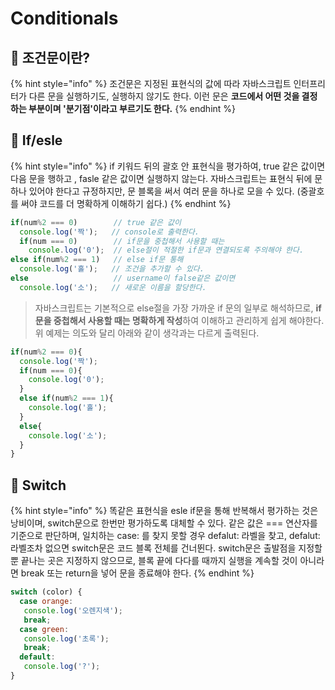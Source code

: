 # Conditionals

## 🐇 조건문이란?

{% hint style="info" %}
조건문은 지정된 표현식의 값에 따라 자바스크립트 인터프리터가 다른 문을 실행하기도, 실행하지 않기도 한다. 이런 문은 **코드에서 어떤 것을 결정하는 부분이며 '분기점'이라고 부르기도 한다.**&#x20;
{% endhint %}

## 🐇 If/esle

{% hint style="info" %}
if 키워드 뒤의 괄호 안 표현식을 평가하여, true 같은 값이면 다음 문을 행하고 , fasle 같은 값이면 실행하지 않는다. 자바스크립트는 표현식 뒤에 문 하나 있어야 한다고 규정하지만, 문 블록을 써서 여러 문을 하나로 모을 수 있다. (중괄호를 써야 코드를 더 명확하게 이해하기 쉽다.)
{% endhint %}

```javascript
if(num%2 === 0)        // true 같은 값이
  console.log('짝');   // console로 출력한다.
  if(num === 0)        // if문을 중첩해서 사용할 때는
    console.log('0');  // else절이 적절한 if문과 연결되도록 주의해야 한다.
else if(num%2 === 1)   // else if문 통해 
  console.log('홀');   // 조건을 추가할 수 있다.
else                   // username이 false같은 값이면
  console.log('소');   // 새로운 이름을 할당한다.
```

> 자바스크립트는 기본적으로 else절을 가장 가까운 if 문의 일부로 해석하므로, **if문을 중첩해서 사용할 때는 명확하게 작성**하여 이해하고 관리하게 쉽게 해야한다. 위 예제는 의도와 달리 아래와 같이 생각과는 다르게 출력된다.

```javascript
if(num%2 === 0){       
  console.log('짝');   
  if(num === 0){      
    console.log('0');
  } 
  else if(num%2 === 1){   
    console.log('홀');
  }
  else{                  
    console.log('소');
  }
}  
```

## 🐇 Switch

{% hint style="info" %}
똑같은 표현식을 esle if문을 통해 반복해서 평가하는 것은 낭비이며, switch문으로 한번만 평가하도록 대체할 수 있다. 같은 값은 === 연산자를 기준으로 판단하며, 일치하는 case: 를 찾지 못할 경우 defalut: 라벨을 찾고, defalut: 라벨조차 없으면 switch문은 코드 블록 전체를 건너뛴다. switch문은 출발점을 지정할 뿐 끝나는 곳은 지정하지 않으므로, 블록 끝에 다다를 때까지 실행을 계속할 것이 아니라면 break 또는 return을 넣어 문을 종료해야 한다.
{% endhint %}

```javascript
switch (color) {
  case orange:
   console.log('오렌지색');
   break;
  case green:
   console.log('초록');
   break;
  default:
   console.log('?');
}
```

